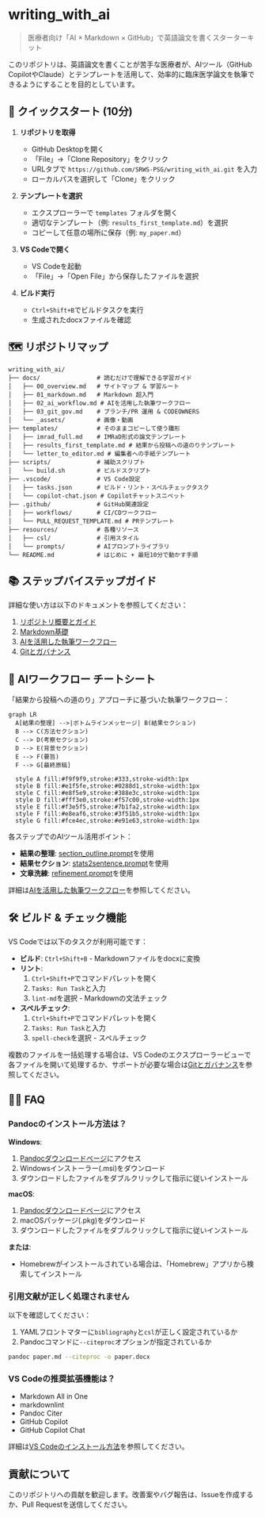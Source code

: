 # writing_with_ai

> 医療者向け「AI × Markdown × GitHub」で英語論文を書くスターターキット

このリポジトリは、英語論文を書くことが苦手な医療者が、AIツール（GitHub CopilotやClaude）とテンプレートを活用して、効率的に臨床医学論文を執筆できるようにすることを目的としています。

## 🚀 クイックスタート (10分)

1. **リポジトリを取得**
   - GitHub Desktopを開く
   - 「File」→「Clone Repository」をクリック
   - URLタブで `https://github.com/SRWS-PSG/writing_with_ai.git` を入力
   - ローカルパスを選択して「Clone」をクリック

2. **テンプレートを選択**
   - エクスプローラーで `templates` フォルダを開く
   - 適切なテンプレート（例: `results_first_template.md`）を選択
   - コピーして任意の場所に保存（例: `my_paper.md`）

3. **VS Codeで開く**
   - VS Codeを起動
   - 「File」→「Open File」から保存したファイルを選択

4. **ビルド実行**
   - `Ctrl+Shift+B`でビルドタスクを実行
   - 生成されたdocxファイルを確認

## 🗺️ リポジトリマップ

```
writing_with_ai/
├── docs/                # 読むだけで理解できる学習ガイド
│   ├── 00_overview.md   # サイトマップ & 学習ルート
│   ├── 01_markdown.md   # Markdown 超入門
│   ├── 02_ai_workflow.md # AIを活用した執筆ワークフロー
│   ├── 03_git_gov.md    # ブランチ/PR 運用 & CODEOWNERS
│   └── _assets/         # 画像・動画
├── templates/           # そのままコピーして使う雛形
│   ├── imrad_full.md    # IMRaD形式の論文テンプレート
│   ├── results_first_template.md # 結果から投稿への道のりテンプレート
│   └── letter_to_editor.md # 編集者への手紙テンプレート
├── scripts/             # 補助スクリプト
│   └── build.sh         # ビルドスクリプト
├── .vscode/             # VS Code設定
│   ├── tasks.json       # ビルド・リント・スペルチェックタスク
│   └── copilot-chat.json # Copilotチャットスニペット
├── .github/             # GitHub関連設定
│   ├── workflows/       # CI/CDワークフロー
│   └── PULL_REQUEST_TEMPLATE.md # PRテンプレート
├── resources/           # 各種リソース
│   ├── csl/             # 引用スタイル
│   └── prompts/         # AIプロンプトライブラリ
└── README.md            # はじめに + 最短10分で動かす手順
```

## 📚 ステップバイステップガイド

詳細な使い方は以下のドキュメントを参照してください：

1. [リポジトリ概要とガイド](docs/00_overview.md)
2. [Markdown基礎](docs/01_markdown.md)
3. [AIを活用した執筆ワークフロー](docs/02_ai_workflow.md)
4. [Gitとガバナンス](docs/03_git_gov.md)

## 🤖 AIワークフロー チートシート

「結果から投稿への道のり」アプローチに基づいた執筆ワークフロー：

```mermaid
graph LR
  A[結果の整理] -->|ボトムラインメッセージ| B(結果セクション)
  B --> C(方法セクション)
  C --> D(考察セクション)
  D --> E(背景セクション)
  E --> F(要旨)
  F --> G[最終原稿]
  
  style A fill:#f9f9f9,stroke:#333,stroke-width:1px
  style B fill:#e1f5fe,stroke:#0288d1,stroke-width:1px
  style C fill:#e8f5e9,stroke:#388e3c,stroke-width:1px
  style D fill:#fff3e0,stroke:#f57c00,stroke-width:1px
  style E fill:#f3e5f5,stroke:#7b1fa2,stroke-width:1px
  style F fill:#e8eaf6,stroke:#3f51b5,stroke-width:1px
  style G fill:#fce4ec,stroke:#e91e63,stroke-width:1px
```

各ステップでのAIツール活用ポイント：
- **結果の整理**: [section_outline.prompt](resources/prompts/section_outline.prompt)を使用
- **結果セクション**: [stats2sentence.prompt](resources/prompts/stats2sentence.prompt)を使用
- **文章洗練**: [refinement.prompt](resources/prompts/refinement.prompt)を使用

詳細は[AIを活用した執筆ワークフロー](docs/02_ai_workflow.md)を参照してください。

## 🛠️ ビルド & チェック機能

VS Codeでは以下のタスクが利用可能です：

- **ビルド**: `Ctrl+Shift+B` - Markdownファイルをdocxに変換
- **リント**: 
  1. `Ctrl+Shift+P`でコマンドパレットを開く
  2. `Tasks: Run Task`と入力
  3. `lint-md`を選択 - Markdownの文法チェック
- **スペルチェック**: 
  1. `Ctrl+Shift+P`でコマンドパレットを開く
  2. `Tasks: Run Task`と入力
  3. `spell-check`を選択 - スペルチェック

複数のファイルを一括処理する場合は、VS Codeのエクスプローラービューで各ファイルを開いて処理するか、サポートが必要な場合は[Gitとガバナンス](docs/03_git_gov.md)を参照してください。

## 🙋‍♂️ FAQ

### Pandocのインストール方法は？

**Windows**:
1. [Pandocダウンロードページ](https://pandoc.org/installing.html)にアクセス
2. Windowsインストーラー(.msi)をダウンロード
3. ダウンロードしたファイルをダブルクリックして指示に従いインストール

**macOS**:
1. [Pandocダウンロードページ](https://pandoc.org/installing.html)にアクセス
2. macOSパッケージ(.pkg)をダウンロード
3. ダウンロードしたファイルをダブルクリックして指示に従いインストール

**または**:
- Homebrewがインストールされている場合は、「Homebrew」アプリから検索してインストール

### 引用文献が正しく処理されません

以下を確認してください：

1. YAMLフロントマターに`bibliography`と`csl`が正しく設定されているか
2. Pandocコマンドに`--citeproc`オプションが指定されているか

```bash
pandoc paper.md --citeproc -o paper.docx
```

### VS Codeの推奨拡張機能は？

- Markdown All in One
- markdownlint
- Pandoc Citer
- GitHub Copilot
- GitHub Copilot Chat

詳細は[VS Codeのインストール方法](docs/vs_code_installation.md)を参照してください。

## 貢献について

このリポジトリへの貢献を歓迎します。改善案やバグ報告は、Issueを作成するか、Pull Requestを送信してください。
